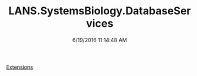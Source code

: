 ﻿---
title: LANS.SystemsBiology.DatabaseServices
date: 6/19/2016 11:14:48 AM
---

[Extensions](T-LANS.SystemsBiology.DatabaseServices.Extensions.html)
